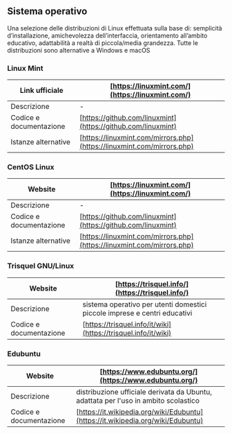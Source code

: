 ## Sistema operativo
Una selezione delle distribuzioni di Linux effettuata sulla base di: semplicità d’installazione, amichevolezza dell’interfaccia, orientamento all’ambito educativo, adattabilità a realtà di piccola/media grandezza. Tutte le distribuzioni sono alternative a Windows e macOS


### Linux Mint
| Link ufficiale | [https://linuxmint.com/](https://linuxmint.com/) |
| --- | --- |
| Descrizione | - |
| Codice e documentazione | [https://github.com/linuxmint](https://github.com/linuxmint) | 
| Istanze alternative | [https://linuxmint.com/mirrors.php](https://linuxmint.com/mirrors.php) |  


### CentOS Linux
| Website | [https://linuxmint.com/](https://linuxmint.com/) |
| --- | --- |
| Descrizione | - |
| Codice e documentazione | [https://github.com/linuxmint](https://github.com/linuxmint) | 
| Istanze alternative | [https://linuxmint.com/mirrors.php](https://linuxmint.com/mirrors.php) |


### Trisquel GNU/Linux
| Website | [https://trisquel.info/](https://trisquel.info/) |
| --- | --- |
| Descrizione | sistema operativo per utenti domestici piccole imprese e centri educativi |
| Codice e documentazione | [https://trisquel.info/it/wiki](https://trisquel.info/it/wiki) | 


### Edubuntu
| Website | [https://www.edubuntu.org/](https://www.edubuntu.org/) |
| --- | --- |
| Descrizione | distribuzione ufficiale derivata da Ubuntu, adattata per l'uso in ambito scolastico |
| Codice e documentazione | [https://it.wikipedia.org/wiki/Edubuntu](https://it.wikipedia.org/wiki/Edubuntu) | 
